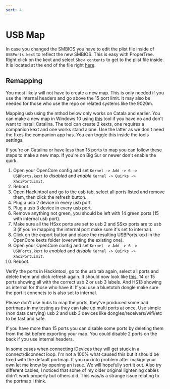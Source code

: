 ```yaml
---
sort: 4
---
```


# USB Map
In case you changed the SMBIOS you have to edit the plist file inside of ```USBPorts.kext``` to reflect the new SMBIOS. This is easy with ProperTree. Right click on the kext and select ```Show contents``` to get to the plist file inside. It is located at the end of the file right [here](https://github.com/zearp/OptiHack/blob/master/EFI/OC/Kexts/USBPorts.kext/Contents/Info.plist#L147-L148).

## Remapping
You most likely will not have to create a new map. This is only needed if you use the internal headers and go above the 15 port limit. It may also be needed for those who use the repo on related systems like the 9020m.

Mapping usb using the mthod below only works on Catala and earlier. You can make a new map in Windows 10 using [this](https://github.com/USBToolBox/tool) tool if you have no and don't want to install Catalina. The tool can create 2 kexts, one requires a companion kext and one works stand alone. Use the latter as we don't need the fixes the companion app has. You can toggle this inside the tools settings.

If you're on Catalina or have less than 15 ports to map you can follow these steps to make a new map. If you're on Big Sur or newer don't enable the quirk.

1. Open your OpenCore config and set ```Kernel -> Add -> 6 -> USBPorts.kext``` to *disabled* and *enable* ```Kernel -> Quirks -> XhciPortLimit```.
2. Reboot.
3. Open Hackintool and go to the usb tab, select all ports listed and remove them, then click the refresh button.
4. Plug a usb 2 device in every usb port.
5. Plug a usb 3 device in every usb port.
6. Remove anything not green, you should be left with 14 green ports (15 with internal usb port).
7. Make sure all the HSxx ports are set to usb 2 and SSxx ports are to usb 3 (if you're mapping the internal port make sure it's set to internal).
8. Click on the export button and place the resulting USBPorts.kext in the OpenCore kexts folder (overwriting the existing one).
9. Open your OpenCore config and set ```Kernel -> Add -> 6 -> USBPorts.kext``` to *enabled* and *disable* ```Kernel -> Quirks -> XhciPortLimit```.
10. Reboot.

Verify the ports in Hackintool, go to the usb tab again, select all ports and delete them and click refresh again. It should now look like [this](https://github.com/zearp/OptiHack/blob/master/images/usb-portmap.png?raw=true), 14 or 15 ports showing all with the correct usb 2 or usb 3 labels. And HS13 showing as internal for those who have it. If you use a bluetotoh dongle make sure the port it conencts to is also set to internal.

Please don't use hubs to map the ports, they've produced some bad portmaps in my testing as they can take up multi ports at once. Use simple (non data carrying) usb 2 and usb 3 devices like dongles/receivers/wifi/etc to be fast and safe.

If you have more than 15 ports you can disable some ports by deleting them from the list before exporting your map. You could disable 2 ports on the back if you use internal headers.

In some cases when connecting iDevices they will get stuck in a connect/diconnect loop. I'm not a 100% what caused this but it should be fixed with the default portmap. If you run into problem after makign your own let me know by opening an issue. We will hopefully sort it out. Also try different cables, I noticed that some of my older original lightening cables didn't work properly but others did. This was/is a strange issue relating to the portmap I think.
